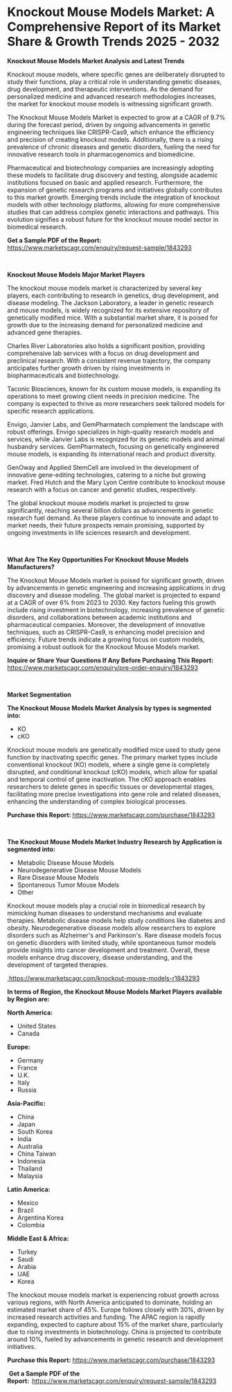 <p><h1>Knockout Mouse Models Market: A Comprehensive Report of its Market Share & Growth Trends 2025 - 2032</h1></p><p><strong>Knockout Mouse Models Market Analysis and Latest Trends</strong></p>
<p><p>Knockout mouse models, where specific genes are deliberately disrupted to study their functions, play a critical role in understanding genetic diseases, drug development, and therapeutic interventions. As the demand for personalized medicine and advanced research methodologies increases, the market for knockout mouse models is witnessing significant growth. </p><p>The Knockout Mouse Models Market is expected to grow at a CAGR of 9.7% during the forecast period, driven by ongoing advancements in genetic engineering techniques like CRISPR-Cas9, which enhance the efficiency and precision of creating knockout models. Additionally, there is a rising prevalence of chronic diseases and genetic disorders, fueling the need for innovative research tools in pharmacogenomics and biomedicine. </p><p>Pharmaceutical and biotechnology companies are increasingly adopting these models to facilitate drug discovery and testing, alongside academic institutions focused on basic and applied research. Furthermore, the expansion of genetic research programs and initiatives globally contributes to this market growth. Emerging trends include the integration of knockout models with other technology platforms, allowing for more comprehensive studies that can address complex genetic interactions and pathways. This evolution signifies a robust future for the knockout mouse model sector in biomedical research.</p></p>
<p><strong>Get a Sample PDF of the Report:&nbsp;</strong> <a href="https://www.marketscagr.com/enquiry/request-sample/1843293?utm_campaign=2942&utm_medium=2&utm_source=Github&utm_content=ia&utm_term=13042025&utm_id=knockout-mouse-models">https://www.marketscagr.com/enquiry/request-sample/1843293</a></p>
<p>&nbsp;</p>
<p><strong>Knockout Mouse Models Major Market Players</strong></p>
<p><p>The knockout mouse models market is characterized by several key players, each contributing to research in genetics, drug development, and disease modeling. The Jackson Laboratory, a leader in genetic research and mouse models, is widely recognized for its extensive repository of genetically modified mice. With a substantial market share, it is poised for growth due to the increasing demand for personalized medicine and advanced gene therapies.</p><p>Charles River Laboratories also holds a significant position, providing comprehensive lab services with a focus on drug development and preclinical research. With a consistent revenue trajectory, the company anticipates further growth driven by rising investments in biopharmaceuticals and biotechnology.</p><p>Taconic Biosciences, known for its custom mouse models, is expanding its operations to meet growing client needs in precision medicine. The company is expected to thrive as more researchers seek tailored models for specific research applications.</p><p>Envigo, Janvier Labs, and GemPharmatech complement the landscape with robust offerings. Envigo specializes in high-quality research models and services, while Janvier Labs is recognized for its genetic models and animal husbandry services. GemPharmatech, focusing on genetically engineered mouse models, is expanding its international reach and product diversity.</p><p>GenOway and Applied StemCell are involved in the development of innovative gene-editing technologies, catering to a niche but growing market. Fred Hutch and the Mary Lyon Centre contribute to knockout mouse research with a focus on cancer and genetic studies, respectively.</p><p>The global knockout mouse models market is projected to grow significantly, reaching several billion dollars as advancements in genetic research fuel demand. As these players continue to innovate and adapt to market needs, their future prospects remain promising, supported by ongoing investments in life sciences research and development.</p></p>
<p>&nbsp;</p>
<p><strong>What Are The Key Opportunities For Knockout Mouse Models Manufacturers?</strong></p>
<p><p>The Knockout Mouse Models market is poised for significant growth, driven by advancements in genetic engineering and increasing applications in drug discovery and disease modeling. The global market is projected to expand at a CAGR of over 6% from 2023 to 2030. Key factors fueling this growth include rising investment in biotechnology, increasing prevalence of genetic disorders, and collaborations between academic institutions and pharmaceutical companies. Moreover, the development of innovative techniques, such as CRISPR-Cas9, is enhancing model precision and efficiency. Future trends indicate a growing focus on custom models, promising a robust outlook for the Knockout Mouse Models market.</p></p>
<p><strong>Inquire or Share Your Questions If Any Before Purchasing This Report:</strong> <a href="https://www.marketscagr.com/enquiry/pre-order-enquiry/1843293?utm_campaign=2942&utm_medium=2&utm_source=Github&utm_content=ia&utm_term=13042025&utm_id=knockout-mouse-models">https://www.marketscagr.com/enquiry/pre-order-enquiry/1843293</a></p>
<p>&nbsp;</p>
<p><strong>Market Segmentation</strong></p>
<p><strong>The Knockout Mouse Models Market Analysis by types is segmented into:</strong></p>
<p><ul><li>KO</li><li>cKO</li></ul></p>
<p><p>Knockout mouse models are genetically modified mice used to study gene function by inactivating specific genes. The primary market types include conventional knockout (KO) models, where a single gene is completely disrupted, and conditional knockout (cKO) models, which allow for spatial and temporal control of gene inactivation. The cKO approach enables researchers to delete genes in specific tissues or developmental stages, facilitating more precise investigations into gene role and related diseases, enhancing the understanding of complex biological processes.</p></p>
<p><strong>Purchase this Report:&nbsp;</strong><a href="https://www.marketscagr.com/purchase/1843293?utm_campaign=2942&utm_medium=2&utm_source=Github&utm_content=ia&utm_term=13042025&utm_id=knockout-mouse-models">https://www.marketscagr.com/purchase/1843293</a></p>
<p>&nbsp;</p>
<p><strong>The Knockout Mouse Models Market Industry Research by Application is segmented into:</strong></p>
<p><ul><li>Metabolic Disease Mouse Models</li><li>Neurodegenerative Disease Mouse Models</li><li>Rare Disease Mouse Models</li><li>Spontaneous Tumor Mouse Models</li><li>Other</li></ul></p>
<p><p>Knockout mouse models play a crucial role in biomedical research by mimicking human diseases to understand mechanisms and evaluate therapies. Metabolic disease models help study conditions like diabetes and obesity. Neurodegenerative disease models allow researchers to explore disorders such as Alzheimer's and Parkinson's. Rare disease models focus on genetic disorders with limited study, while spontaneous tumor models provide insights into cancer development and treatment. Overall, these models enhance drug discovery, disease understanding, and the development of targeted therapies.</p></p>
<p><a href="https://www.marketscagr.com/knockout-mouse-models-r1843293?utm_campaign=2942&utm_medium=2&utm_source=Github&utm_content=ia&utm_term=13042025&utm_id=knockout-mouse-models">&nbsp;https://www.marketscagr.com/knockout-mouse-models-r1843293</a></p>
<p><strong>In terms of Region, the Knockout Mouse Models Market Players available by Region are:</strong></p>
<p>
    <p> <strong> North America: </strong>
        <ul>
            <li>United States</li>
            <li>Canada</li>
        </ul>
        </p> 
    <p> <strong> Europe: </strong>
        <ul>
            <li>Germany</li>
            <li>France</li>
            <li>U.K.</li>
            <li>Italy</li>
            <li>Russia</li>
        </ul>
        </p> 
    <p> <strong> Asia-Pacific: </strong>
        <ul>
            <li>China</li>
            <li>Japan</li>
            <li>South Korea</li>
            <li>India</li>
            <li>Australia</li>
            <li>China Taiwan</li>
            <li>Indonesia</li>
            <li>Thailand</li>
            <li>Malaysia</li>
        </ul>
        </p> 
    <p> <strong> Latin America: </strong>
        <ul>
            <li>Mexico</li>
            <li>Brazil</li>
            <li>Argentina Korea</li>
            <li>Colombia</li>
        </ul>
        </p> 
    <p> <strong> Middle East & Africa: </strong>
        <ul>
            <li>Turkey</li>
            <li>Saudi</li>
            <li>Arabia</li>
            <li>UAE</li>
            <li>Korea</li>
        </ul>
    </p>
    </p>
<p><p>The knockout mouse models market is experiencing robust growth across various regions, with North America anticipated to dominate, holding an estimated market share of 45%. Europe follows closely with 30%, driven by increased research activities and funding. The APAC region is rapidly expanding, expected to capture about 15% of the market share, particularly due to rising investments in biotechnology. China is projected to contribute around 10%, fueled by advancements in genetic research and development initiatives.</p></p>
<p><strong>Purchase this Report: </strong><a href="https://www.marketscagr.com/purchase/1843293?utm_campaign=2942&utm_medium=2&utm_source=Github&utm_content=ia&utm_term=13042025&utm_id=knockout-mouse-models">https://www.marketscagr.com/purchase/1843293</a></p>
<p>&nbsp;<strong>Get a Sample PDF of the Report:&nbsp;&nbsp;</strong><a href="https://www.marketscagr.com/enquiry/request-sample/1843293?utm_campaign=2942&utm_medium=2&utm_source=Github&utm_content=ia&utm_term=13042025&utm_id=knockout-mouse-models">https://www.marketscagr.com/enquiry/request-sample/1843293</a></p>
<p><strong></strong></p>
<p><p></p><p></p><p></p></p>